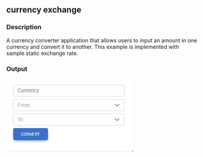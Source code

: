 ## currency exchange 
### Description

A currency converter application that allows users to input an amount in one currency and convert it to another. This example is implemented with sample static exchange rate.

### Output

![result sample](/currency-exchange/public/exchange.png "Result Sample").


